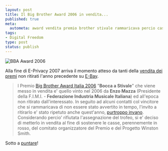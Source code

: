 ```yaml
--- 
layout: post
title: Il Big Brother Award 2006 in vendita...
published: true
meta: 
  autometa: award vendita premio brother stivale rammaricava percio casse
tags: 
- Digital Freedom
type: post
status: publish
---
```

![BBA Award 2006](http://www.lastknight.com/download/20070520_bba.JPG)

Alla fine di E-Privacy 2007 arriva il momento atteso da tanti della [vendita dei premi](http://cgi.ebay.it/Premio-Big-Brother-Award-Italia-2006-Bocca-a-Stivale_W0QQitemZ120122309836QQihZ002QQcategoryZ35716QQssPageNameZWDVWQQrdZ1QQcmdZViewItem) non ritirati l'anno precedente su [E-Bay](http://cgi.ebay.it/Premio-Big-Brother-Award-Italia-2006-Bocca-a-Stivale_W0QQitemZ120122309836QQihZ002QQcategoryZ35716QQssPageNameZWDVWQQrdZ1QQcmdZViewItem).  
  
> l Premio [Big Brother Award Italia 2006](http://bba.winstonsmith.info) "**Bocca a Stivale**" che viene messo in vendita e' quello vinto nel 2006 da **Enzo Mazza** (Presidente della F.I.M.I. - **Federazione Industria Musicale Italiana**) ed all'epoca non ritirato dall'interessato.
> In seguito ad alcuni contatti col vincitore che si rammaricava di non essere stato avvertito in tempo, l'invito a ritirarlo e' stato ripetuto anche quest'anno, [purtroppo invano](http://punto-informatico.it/p.aspx?id=1977713
).  
> Considerando percio' rifiutata l'assegnazione del trofeo, si e' deciso di metterlo in vendita al fine di sostenere le casse, perennemente in rosso, del comitato organizzatore del Premio e del Progetto Winston Smith.  
  
Sotto a [puntare](http://cgi.ebay.it/Premio-Big-Brother-Award-Italia-2006-Bocca-a-Stivale_W0QQitemZ120122309836QQihZ002QQcategoryZ35716QQssPageNameZWDVWQQrdZ1QQcmdZViewItem)!  
   
